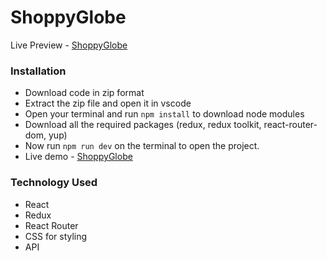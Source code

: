 # ShoppyGlobe

Live Preview - [ShoppyGlobe](https://abhayshoppyglobe.netlify.app)

### Installation
- Download code in zip format
- Extract the zip file and open it in vscode 
- Open your terminal and run `npm install` to download node modules
- Download all the required packages (redux, redux toolkit, react-router-dom, yup)
- Now run `npm run dev` on the terminal to open the project.
- Live demo - [ShoppyGlobe](https://abhayshoppyglobe.netlify.app)

### Technology Used
- React
- Redux
- React Router
- CSS for styling
- API
